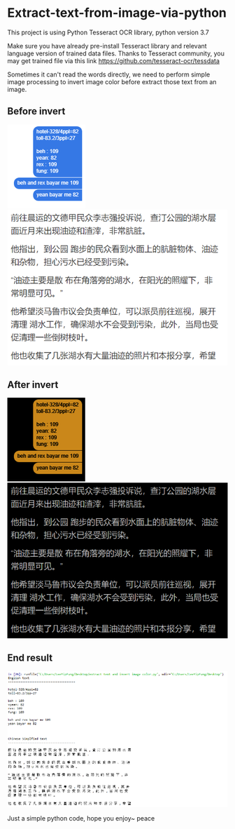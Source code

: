 # Extract-text-from-image-via-python
This project is using Python Tesseract OCR library, python version 3.7

Make sure you have already pre-install Tesseract library and relevant language version of trained data files.
Thanks to Tesseract community, you may get trained file via this link https://github.com/tesseract-ocr/tessdata

Sometimes it can't read the words directly, we need to perform simple image processing to invert image color before extract those text from an image.

Before invert
--------------
![alt text](https://github.com/arixlee/Extract-text-from-image-via-python/blob/master/trip%20cost.PNG)
![alt text](https://github.com/arixlee/Extract-text-from-image-via-python/blob/master/cn_text.PNG)

After invert
--------------
![alt text](https://github.com/arixlee/Extract-text-from-image-via-python/blob/master/INVT_trip%20cost.png)
![alt text](https://github.com/arixlee/Extract-text-from-image-via-python/blob/master/INVT_cn_text.png)

End result
----------
![alt text](https://github.com/arixlee/Extract-text-from-image-via-python/blob/master/end%20result.PNG)


Just a simple python code, hope you enjoy~ peace
